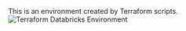This is an environment created by Terraform scripts.
![Terraform Databricks Environment](https://user-images.githubusercontent.com/69867503/194760756-332335df-54e8-4f99-be68-b4b95f85d18d.jpg)
